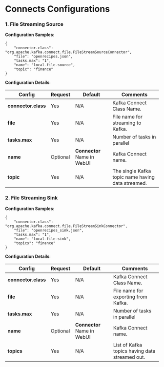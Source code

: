 # Connects Configurations

### 1. File Streaming Source
**Configuration Samples**:

    {
        "connector.class": "org.apache.kafka.connect.file.FileStreamSourceConnector",
        "file": "openrecipes.json",
        "tasks.max": "1",
        "name": "local-file-source",
        "topic": "finance"
    }
**Configuration Details**:

| Config | Request | Default | Comments |
| -- | -- | -- | -- |
| **connector.class** | Yes | N/A | Kafka Connect Class Name.|
| **file** | Yes | N/A | File name for streaming to Kafka. | 
| **tasks.max** |Yes | N/A | Number of tasks in parallel| 
| **name** |Optional | **Connector** Name in WebUI | Kafka Connect name.| 
| **topic** |Yes | N/A | The single Kafka topic name having data streamed.| 

### 2. File Streaming Sink
**Configuration Samples**:

    {
        "connector.class": "org.apache.kafka.connect.file.FileStreamSinkConnector",
        "file": "openrecipes_sink.json",
        "tasks.max": "1",
        "name": "local-file-sink",
        "topics": "finance"
    }
**Configuration Details**:

| Config | Request | Default | Comments |
| -- | -- | -- | -- |
| **connector.class** | Yes | N/A | Kafka Connect Class Name.|
| **file** | Yes | N/A | File name for exporting from Kafka. | 
| **tasks.max** |Yes | N/A | Number of tasks in parallel| 
| **name** |Optional | **Connector** Name in WebUI | Kafka Connect name.| 
| **topics** |Yes | N/A | List of Kafka topics having data streamed out.| 